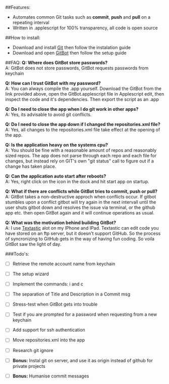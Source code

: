 ##Features:
- Automates common Git tasks such as **commit**, **push** and **pull** on a repeating interval
- Written in .applescript for 100% transparency, all code is open source

##How to install:
- Download and install [Git](http://git-scm.com/download/mac) then follow the instalation guide
- Download and open [GitBot](https://github.com/eonist/GitBot/archive/master.zip) then follow the setup guide

##FAQ:
**Q: Where does GitBot store passwords?** <br/>
A: GitBot does not store passwords, GitBot requests passwords from keychain

**Q: How can I trust GitBot with my password?** <br/>
A: You can always compile the .app yourself. Download the GitBot from the link provided above, open the GitBot.applescript file in Applescript edit, then inspect the code and it's dependencies. Then export the script as an .app

**Q: Do I need to close the app when I do git work in other apps?** <br/>
A: Yes, its advisable to avoid git conflicts.

**Q: Do I need to close the app down if I changed the repositories.xml file?** <br/>
A: Yes, all changes to the repositories.xml file take effect at the opening of the app. 

**Q: Is the application heavy on the systems cpu?** <br/>
A: You should be fine with a reasonable amount of repos and reasonably sized repos. The app does not parse through each repo and each file for changes, but instead rely on GIT's own "git status" call to figure out if a change has taken place.

**Q: Can the application auto start after reboots?** <br/>
A: Yes, right click on the icon in the dock and hit start app on startup.

**Q: What if there are conflicts while GitBot tries to commit, push or pull?** <br/>
A: GitBot takes a non-destructive approch when conflicts occur. If gitbot stumbles upon a conflict gitbot will try again in the next intervall until the user shuts gitbot down and resolves the issue via terminal, or the github app etc. then open GitBot again and it will continue operations as usual.

**Q: What was the motivation behind building GitBot?** <br/>
A: I use [Textastic](http://www.textasticapp.com) alot on my IPhone and IPad. Textastic can edit code you have stored on an ftp server, but it doesn't support GitHub. So the process of syncronizing to GitHub gets in the way of having fun coding. So voila GitBot saw the light of day. 

###Todo's:
- [ ] Retrieve the remote account name from keychain
- [ ] The setup wizard
- [ ] Implement the commands: i and c
- [ ] The separation of Title and Description in a Commit msg
- [ ] Stress-test when GitBot gets into trouble
- [ ] Test if you are prompted for a password when requesting from a new keychain
- [ ] Add support for ssh authentication
- [ ] Move repositories.xml into the app
- [ ] Research git ignore

- [ ] **Bonus:** Instal git on server, and use it as origin instead of github for private projects
- [ ] **Bonus:** Humanise commit messages